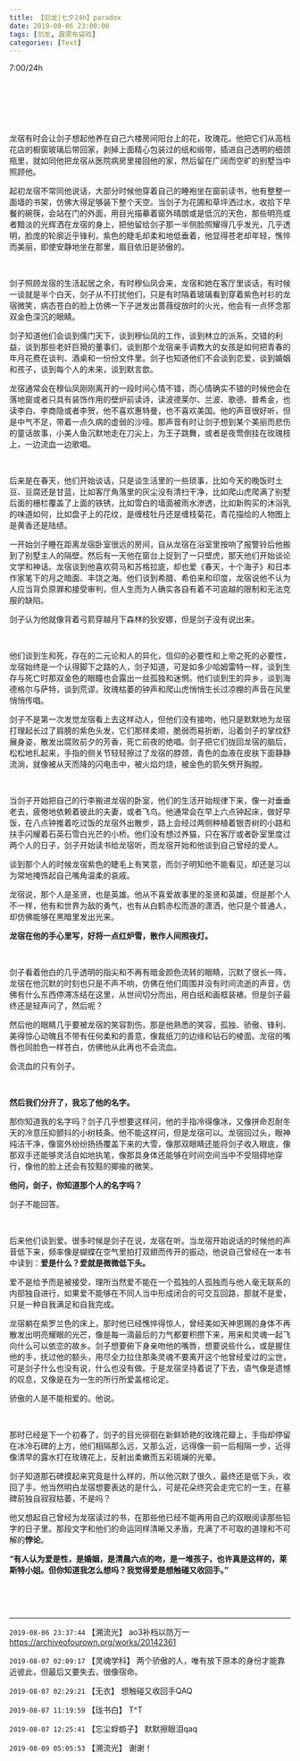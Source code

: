 ```yaml
---
title: 【剑龙|七夕24h】paradox
date: 2019-08-06 23:00:00
tags: [剑龙, 霹雳布袋戏]
categories: [Text]
---
```


<p>7:00/24h</p> 
<p><br /></p> 
<p><br /></p> 
<p><br /></p> 
<p>龙宿有时会让剑子想起他养在自己六楼房间阳台上的花，玫瑰花。他把它们从高档花店的橱窗玻璃后带回家，剥掉上面精心包装过的纸和缎带，插进自己透明的细颈瓶里，就如同他把龙宿从医院病房里接回他的家，然后留在广阔而空旷的别墅当中照顾他。</p> 
<p>起初龙宿不常同他说话，大部分时候他穿着自己的睡袍坐在窗前读书，他有整整一面墙的书架，仿佛大得足够装下整个天空。当剑子为花圃和草坪洒过水，收拾下早餐的碗筷，会站在门的外面，用目光描摹着窗外晴朗或是低沉的天色，那些明亮或者黯淡的光辉洒在龙宿的身上，把他留给剑子那一半侧脸照耀得几乎发光，几乎透明，脸庞的轮廓近乎锋利，紫色的睫毛却柔和地低垂着，他显得苍老却年轻，憔悴而美丽，即使安静地坐在那里，眉目依旧是骄傲的。</p> 
<p>&nbsp;</p> 
<p>剑子照顾龙宿的生活起居之余，有时穆仙凤会来，龙宿和她在客厅里谈话，有时候一谈就是半个白天，剑子从不打扰他们，只是有时隔着玻璃看到穿着紫色衬衫的龙宿微笑，病态苍白的脸上仿佛一下子迸发出蔷薇绽放时的火光，他会有一点怀念那双金色深沉的眼睛。</p> 
<p>剑子知道他们会谈到儒门天下，谈到穆仙凤的工作，谈到林立的派系，交错的利益，谈到那些老奸巨猾的董事们，谈到那个龙宿亲手调教大的女孩是如何把青春的年月花费在谈判、酒桌和一份份文件里。剑子也知道他们不会谈到恋爱，谈到婚姻和孩子，谈到每个人的未来，谈到默言歆。</p> 
<p>龙宿通常会在穆仙凤刚刚离开的一段时间心情不错，而心情确实不错的时候他会在落地窗或者只具有装饰作用的壁炉前读诗，读波德莱尔、兰波、歌德、普希金，也读李白、李商隐或者李贺，他不喜欢惠特曼，也不喜欢美国。他的声音很好听，但是中气不足，带着一点久病的虚弱的沙哑。那声音有时让剑子想到某个美丽而悲伤的童话故事，小美人鱼沉默地走在刀尖上，为王子跳舞，或者是夜莺倒挂在玫瑰枝上，一边流血一边歌唱。</p> 
<p>&nbsp;</p> 
<p>后来是在春天，他们开始谈话，只是谈生活里的一些琐事，比如今天的晚饭时土豆、豆腐还是甘蓝，比如客厅角落里的灰尘没有清扫干净，比如爬山虎爬满了别墅后面的栅栏覆盖了上面的铁锈，比如雪白的墙面被雨水渗透，比如新购买的沐浴乳的味道如何，比如盘子上的花纹，是缠枝牡丹还是缠枝菊花，青花描绘的人物图上是黄香还是陆绩。</p> 
<p>一开始剑子睡在距离龙宿卧室很远的房间，自从龙宿在浴室里按响了报警铃后他搬到了别墅主人的隔壁。然后有一天他在窗台上捉到了一只壁虎，那天他们开始谈论文学和神话。龙宿谈到他喜欢荷马和苏格拉底，却也爱《春天，十个海子》和日本作家笔下的月之暗面、丰饶之海。他们谈到希腊、希伯来和印度，龙宿说他不认为人应当背负原罪和接受审判，但人生而为人确实各自有着不可逾越的限制和无法克服的缺陷。</p> 
<p>剑子认为他就像背着弓箭穿越月下森林的狄安娜，但是剑子没有说出来。</p> 
<p>&nbsp;</p> 
<p>他们谈到生和死，存在的二元论和人的异化，信仰的必要性和上帝之死的必要性，龙宿始终是一个认得脚下之路的人，剑子知道，可是如多少哈姆雷特一样，谈到生存与死亡时那双金色的眼瞳也会露出一丝孤独和迷惘。他们谈到生的异乡，谈到海德格尔与萨特，谈到荒谬。玫瑰枯萎的钟声和爬山虎悄悄生长过凉棚的声音在风里悄悄传唱。</p> 
<p>剑子不是第一次发觉龙宿看上去这样动人，但他们没有接吻，他只是默默地为龙宿打理起长过了肩膀的紫色头发，它们那样柔顺，脆弱而易折断，沿着剑子的掌纹舒展身姿，散发出腐败前夕的芳香，死亡前夜的绝唱。剑子把它们拢回龙宿的脑后，松松地扎起来，手指的侧关节轻轻擦过了龙宿的脖颈，青色的血液在皮肤下面静静流淌，就像被从天而降的闪电击中，被火焰灼烧，被金色的箭矢劈开胸膛。</p> 
<p>&nbsp;</p> 
<p>当剑子开始把自己的行李搬进龙宿的卧室，他们的生活开始规律下来，像一对垂垂老去，疲倦地依赖着彼此的夫妻，或者飞鸟。他通常会在早上六点钟起床，做好早饭，在八点钟推着吃过饭的龙宿外出散步，路上会经过两侧种植着银杏树的小路和扶手闪耀着石英石雪白光芒的小桥。他们没有想过养猫，只在客厅或者卧室里度过两个人的日子，剑子开始读书给龙宿听，而龙宿开始和他谈到自己曾经的爱人。</p> 
<p>谈到那个人的时候龙宿紫色的睫毛上有笑意，而剑子明知他不能看见，却还是习以为常地掩饰起自己嘴角温柔的哀戚。</p> 
<p>龙宿说，那个人是圣贤，也是英雄。他从不喜爱故事里的圣贤和英雄，但是那个人不一样，他有和世界为敌的勇气，也有从白鹤赤松而游的潇洒，他只是个普通人，却仿佛能够在黑暗里发出光来。</p> 
<p><strong>龙宿在他的手心里写，好将一点红炉雪，散作人间照夜灯。</strong></p> 
<p>&nbsp;</p> 
<p>剑子看着他白的几乎透明的指尖和不再有暗金颜色流转的眼睛，沉默了很长一阵，龙宿在他沉默的时刻也只是不声不响，仿佛在他们周围并没有时间流逝的声音，仿佛有什么东西停滞冻结在这里，从世间切分而出，用白纸和画框装裱。但是剑子最终还是轻声问了，然后呢？</p> 
<p>然后他的眼睛几乎要被龙宿的笑容割伤，那是他熟悉的笑容，孤独、骄傲、锋利、美得惊心动魄且不带有任何柔和的善意，像裁纸刀的边缘和钻石的棱面。龙宿的嘴唇也同脸色一样苍白，仿佛他从此再也不会流血。</p> 
<p>会流血的只有剑子。</p> 
<p>&nbsp;</p> 
<p><strong>然后我们分开了，我忘了他的名字。</strong></p> 
<p>那你知道我的名字吗？剑子几乎想要这样问，他的手指冷得像冰，又像拼命忍耐冬天的冷意压抑颤抖的小树枝条。他不能这样问，但是龙宿可以。龙宿回过头，眼神纯洁干净，像窗外纷纷扬扬覆盖下来的大雪，像那双眼睛还能将剑子收入眼底，像那双手还能够灵活自如地执笔，像那具身体还能够在时间空间当中不受阻碍地穿行，像他的脸上还会有狡黠的揶揄的微笑。</p> 
<p><strong>他问，剑子，你知道那个人的名字吗？</strong></p> 
<p>剑子不能回答。</p> 
<p>&nbsp;</p> 
<p>后来他们谈到爱。很多时候是剑子在说，龙宿在听。当龙宿开始说话的时候他的声音低下来，频率像是蝴蝶在空气里拍打双翅而传开的振动，他说自己曾经在一本书中读到：<strong>爱是什么？爱就是微微低下头。</strong></p> 
<p>爱不是给予而是被接受，理所当然爱不能在一个孤独的人孤独而与他人毫无联系的内部独自进行，如果爱不能够在不同人当中形成闭合的可交互回路，那就不是爱，只是一种自我满足和自我完成。</p> 
<p>龙宿躺在紫罗兰色的床上，那时他已经憔悴得惊人，曾经美如天神恩赐的身体不再散发出明亮耀眼的光芒，像是每一滴最后的力气都要积攒下来，用来和灵魂一起飞向什么可以依恋的故乡。剑子想要俯下身亲吻他的嘴唇，想要说些什么，或是握住他的手，抚过他的额头，用尽全力拉住那条灵魂不要离开这个他曾经爱过的尘世，可是剑子什么也没有说，什么也没有做。于是龙宿坚持着说了下去，语气像是遗憾的叹息，又像是在为一生的所行所爱盖棺论定。</p> 
<p>骄傲的人是不能相爱的。他说。</p> 
<p>&nbsp;</p> 
<p>那时已经是下一个初春了，剑子的目光徘徊在新鲜娇艳的玫瑰花瓣上，手指却停留在冰冷石碑的上方，他们相隔那么远，又那么近，远得像一前一后相隔一步，近得像清早的露水打在玫瑰花上，反射出柔嫩而五彩斑斓的光晕。</p> 
<p>剑子知道那石碑摸起来究竟是什么样的，所以他沉默了很久，最终还是低下头，收回了手。他当然明白龙宿想要表达的是什么，可是花朵终究会走完它的一生，在墓碑前独自寂寂枯萎，不是吗？</p> 
<p>他又想起自己曾经为龙宿读过的书，在那些他已经不能再用自己的双眼阅读那些铅字的日子里。那段文字和他们的命运同样清晰又矛盾，充满了不可取的道理和不可解的<strong>悖论</strong>。</p> 
<p><strong>“有人认为爱是性，是婚姻，是清晨六点的吻，是一堆孩子，也许真是这样的，莱斯特小姐。但你知道我怎么想吗？我觉得爱是想触碰又收回手。”</strong></p> 
<p><br /></p> 
<p>&nbsp;</p>

<!-- more -->

---

`2019-08-06 23:37:44` 【溯流光】 ao3补档以防万一 <https://archiveofourown.org/works/20142361>

`2019-08-07 02:09:17` 【灵魂学科】 两个骄傲的人，唯有放下原本的身份才能靠近彼此，但最后又要失去，很像宿命。

`2019-08-07 02:29:21` 【无衣】 想触碰又收回手QAQ

`2019-08-07 11:19:59` 【珑书白】 T^T

`2019-08-07 12:25:41` 【忘尘蜉蝣子】 默默擦眼泪qaq

`2019-08-09 05:05:53` 【溯流光】 谢谢！

